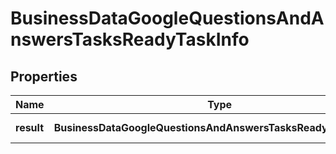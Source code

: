 # BusinessDataGoogleQuestionsAndAnswersTasksReadyTaskInfo

## Properties

| Name | Type | Description | Notes |
|------------ | ------------- | ------------- | -------------|
**result** | **BusinessDataGoogleQuestionsAndAnswersTasksReadyResultInfo[]** | array of results |[optional]|